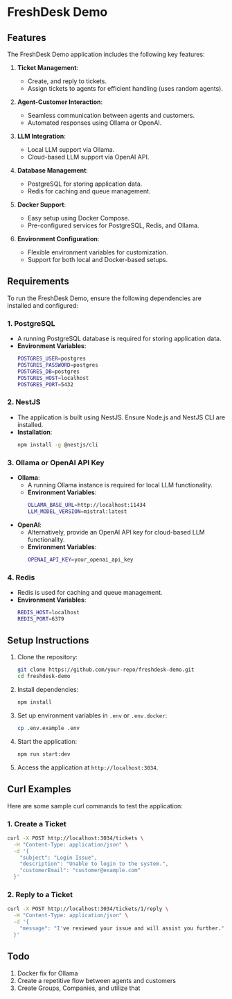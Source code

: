 # FreshDesk Demo

## Features

The FreshDesk Demo application includes the following key features:

1. **Ticket Management**:
   - Create, and reply to tickets.
   - Assign tickets to agents for efficient handling (uses random agents).

2. **Agent-Customer Interaction**:
   - Seamless communication between agents and customers.
   - Automated responses using Ollama or OpenAI.

3. **LLM Integration**:
   - Local LLM support via Ollama.
   - Cloud-based LLM support via OpenAI API.

4. **Database Management**:
   - PostgreSQL for storing application data.
   - Redis for caching and queue management.

5. **Docker Support**:
   - Easy setup using Docker Compose.
   - Pre-configured services for PostgreSQL, Redis, and Ollama.

6. **Environment Configuration**:
   - Flexible environment variables for customization.
   - Support for both local and Docker-based setups.

## Requirements

To run the FreshDesk Demo, ensure the following dependencies are installed and configured:

### 1. **PostgreSQL**
   - A running PostgreSQL database is required for storing application data.
   - **Environment Variables**:
     ```bash
     POSTGRES_USER=postgres
     POSTGRES_PASSWORD=postgres
     POSTGRES_DB=postgres
     POSTGRES_HOST=localhost
     POSTGRES_PORT=5432
     ```

### 2. **NestJS**
   - The application is built using NestJS. Ensure Node.js and NestJS CLI are installed.
   - **Installation**:
     ```bash
     npm install -g @nestjs/cli
     ```

### 3. **Ollama or OpenAI API Key**
   - **Ollama**:
     - A running Ollama instance is required for local LLM functionality.
     - **Environment Variables**:
       ```bash
       OLLAMA_BASE_URL=http://localhost:11434
       LLM_MODEL_VERSION=mistral:latest
       ```
   - **OpenAI**:
     - Alternatively, provide an OpenAI API key for cloud-based LLM functionality.
     - **Environment Variables**:
       ```bash
       OPENAI_API_KEY=your_openai_api_key
       ```

### 4. **Redis**
   - Redis is used for caching and queue management.
   - **Environment Variables**:
     ```bash
     REDIS_HOST=localhost
     REDIS_PORT=6379
     ```

## Setup Instructions

1. Clone the repository:
   ```bash
   git clone https://github.com/your-repo/freshdesk-demo.git
   cd freshdesk-demo
   ```

2. Install dependencies:
   ```bash
   npm install
   ```

3. Set up environment variables in `.env` or `.env.docker`:
   ```bash
   cp .env.example .env
   ```

4. Start the application:
   ```bash
   npm run start:dev
   ```

5. Access the application at `http://localhost:3034`.

## Curl Examples

Here are some sample curl commands to test the application:

### 1. **Create a Ticket**
```bash
curl -X POST http://localhost:3034/tickets \
  -H "Content-Type: application/json" \
  -d '{
    "subject": "Login Issue",
    "description": "Unable to login to the system.",
    "customerEmail": "customer@example.com"
  }'
```

### 2. **Reply to a Ticket**
```bash
curl -X POST http://localhost:3034/tickets/1/reply \
  -H "Content-Type: application/json" \
  -d '{
    "message": "I've reviewed your issue and will assist you further."
  }'
```

## Todo
1. Docker fix for Ollama
2. Create a repetitive flow between agents and customers
3. Create Groups, Companies, and utilize that

